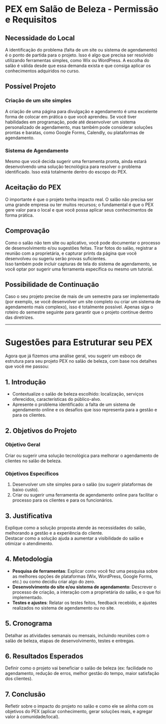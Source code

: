 # PEX em Salão de Beleza - Permissão e Requisitos

## Necessidade do Local
A identificação do problema (falta de um site ou sistema de agendamento) é o ponto de partida para o projeto. 
Isso é algo que precisa ser resolvido utilizando ferramentas simples, como Wix ou WordPress.
A escolha do salão é válida desde que essa demanda exista e que consiga aplicar os conhecimentos adquiridos 
no curso.

## Possível Projeto

### Criação de um site simples
A criação de uma página para divulgação e agendamento é uma excelente forma de colocar em prática o que você aprendeu. Se você tiver habilidades em programação, pode até desenvolver um sistema personalizado de agendamento, mas também pode considerar soluções prontas e baratas, como Google Forms, Calendly, ou plataformas de agendamento.

### Sistema de Agendamento
Mesmo que você decida sugerir uma ferramenta pronta, ainda estará desenvolvendo uma solução tecnológica para resolver o problema identificado. Isso está totalmente dentro do escopo do PEX.

## Aceitação do PEX
O importante é que o projeto tenha impacto real. O salão não precisa ser uma grande empresa ou ter muitos recursos; o fundamental é que o PEX gere valor para o local e que você possa aplicar seus conhecimentos de forma prática.

## Comprovação

Como o salão não tem site ou aplicativo, você pode documentar o processo de desenvolvimento e/ou sugestões feitas. Tirar fotos do salão, registrar a reunião com a proprietária, e capturar prints da página que você desenvolveu ou sugeriu serão provas suficientes.  
Isso também pode incluir capturas de tela do sistema de agendamento, se você optar por sugerir uma ferramenta específica ou mesmo um tutorial.

## Possibilidade de Continuação

Caso o seu projeto precise de mais de um semestre para ser implementado (por exemplo, se você desenvolver um site completo ou criar um sistema de agendamento mais complexo), isso é totalmente possível. Apenas siga o roteiro do semestre seguinte para garantir que o projeto continue dentro das diretrizes.

---

# Sugestões para Estruturar seu PEX

Agora que já fizemos uma análise geral, vou sugerir um esboço de estrutura para seu projeto PEX no salão de beleza, com base nos detalhes que você me passou:

## 1. Introdução

- Contextualize o salão de beleza escolhido: localização, serviços oferecidos, características do público-alvo.
- Apresente o problema identificado: a falta de um sistema de agendamento online e os desafios que isso representa para a gestão e para os clientes.

## 2. Objetivos do Projeto

### Objetivo Geral
Criar ou sugerir uma solução tecnológica para melhorar o agendamento de clientes no salão de beleza.

### Objetivos Específicos
1. Desenvolver um site simples para o salão (ou sugerir plataformas de baixo custo).
2. Criar ou sugerir uma ferramenta de agendamento online para facilitar o processo para os clientes e para os funcionários.

## 3. Justificativa

Explique como a solução proposta atende às necessidades do salão, melhorando a gestão e a experiência do cliente.  
Destacar como a solução ajuda a aumentar a visibilidade do salão e otimizar o atendimento.

## 4. Metodologia

- **Pesquisa de ferramentas**: Explicar como você fez uma pesquisa sobre as melhores opções de plataformas (Wix, WordPress, Google Forms, etc.) ou como decidiu criar algo do zero.
- **Desenvolvimento do site e/ou sistema de agendamento**: Descrever o processo de criação, a interação com a proprietária do salão, e o que foi implementado.
- **Testes e ajustes**: Relatar os testes feitos, feedback recebido, e ajustes realizados no sistema de agendamento ou no site.

## 5. Cronograma

Detalhar as atividades semanais ou mensais, incluindo reuniões com o salão de beleza, etapas de desenvolvimento, testes e entregas.

## 6. Resultados Esperados

Definir como o projeto vai beneficiar o salão de beleza (ex: facilidade no agendamento, redução de erros, melhor gestão do tempo, maior satisfação dos clientes).

## 7. Conclusão

Refletir sobre o impacto do projeto no salão e como ele se alinha com os objetivos do PEX (aplicar conhecimento, gerar soluções reais, e agregar valor à comunidade/local).

